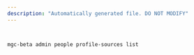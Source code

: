 ```yaml
---
description: "Automatically generated file. DO NOT MODIFY"
---
```


```bash


mgc-beta admin people profile-sources list

```